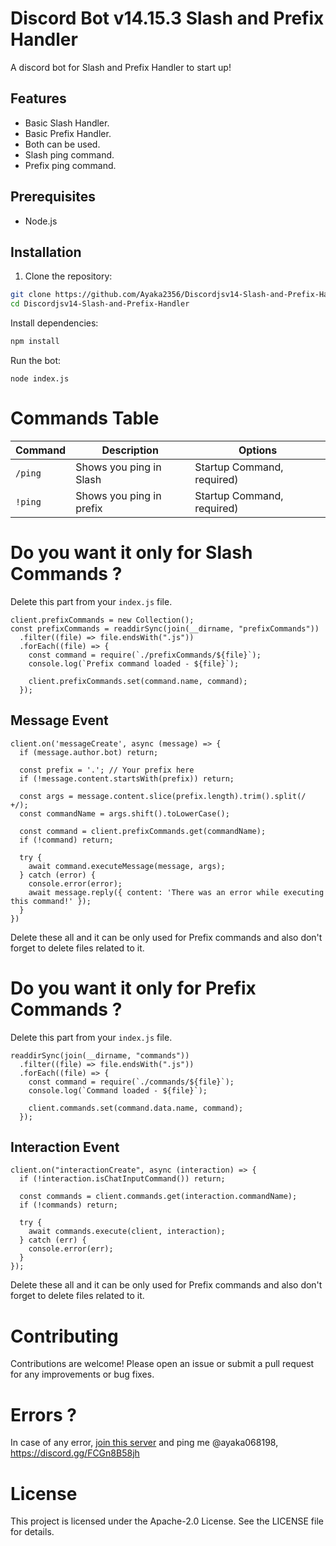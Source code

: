 # Discord Bot v14.15.3 Slash and Prefix Handler

A discord bot for Slash and Prefix Handler to start up!

## Features
- Basic Slash Handler.
- Basic Prefix Handler.
- Both can be used.
- Slash ping command.
- Prefix ping command.

## Prerequisites

- Node.js

## Installation

1. Clone the repository:

```bash
git clone https://github.com/Ayaka2356/Discordjsv14-Slash-and-Prefix-Handler.git
cd Discordjsv14-Slash-and-Prefix-Handler
```
Install dependencies:

```bash
npm install
```

Run the bot:
```
node index.js
```
# Commands Table


| Command                         | Description                                         | Options                                                                                                         |
|---------------------------------|-----------------------------------------------------|---------------------------------------------------------------------------------------------------------------|
| `/ping`         | Shows you ping in Slash                       | Startup Command, required) |
| `!ping`         | Shows you ping in prefix                        | Startup Command, required) |

# Do you want it only for Slash Commands ?

Delete this part from your `index.js` file.
```
client.prefixCommands = new Collection();
const prefixCommands = readdirSync(join(__dirname, "prefixCommands"))
  .filter((file) => file.endsWith(".js"))
  .forEach((file) => {
    const command = require(`./prefixCommands/${file}`);
    console.log(`Prefix command loaded - ${file}`);

    client.prefixCommands.set(command.name, command);
  });
```
## Message Event 
```
client.on('messageCreate', async (message) => {
  if (message.author.bot) return;

  const prefix = '.'; // Your prefix here
  if (!message.content.startsWith(prefix)) return;

  const args = message.content.slice(prefix.length).trim().split(/ +/);
  const commandName = args.shift().toLowerCase();

  const command = client.prefixCommands.get(commandName);
  if (!command) return;

  try {
    await command.executeMessage(message, args);
  } catch (error) {
    console.error(error);
    await message.reply({ content: 'There was an error while executing this command!' });
  }
})
```
Delete these all and it can be only used for Prefix commands and also don't forget to delete files related to it.

# Do you want it only for Prefix Commands ?

Delete this part from your `index.js` file.
```
readdirSync(join(__dirname, "commands"))
  .filter((file) => file.endsWith(".js"))
  .forEach((file) => {
    const command = require(`./commands/${file}`);
    console.log(`Command loaded - ${file}`);

    client.commands.set(command.data.name, command);
  });
```
## Interaction Event 
```
client.on("interactionCreate", async (interaction) => {
  if (!interaction.isChatInputCommand()) return;

  const commands = client.commands.get(interaction.commandName);
  if (!commands) return;

  try {
    await commands.execute(client, interaction);
  } catch (err) {
    console.error(err);
  }
});
```
Delete these all and it can be only used for Prefix commands and also don't forget to delete files related to it.

# Contributing
Contributions are welcome! Please open an issue or submit a pull request for any improvements or bug fixes.
# Errors ?
In case of any error, [join this server]() and ping me @ayaka068198, https://discord.gg/FCGn8B58jh
# License
This project is licensed under the Apache-2.0 License. See the LICENSE file for details.
